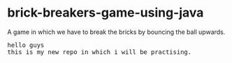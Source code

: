 # brick-breakers-game-using-java
A game in which we have to break the bricks by bouncing the ball upwards.
<pre>hello guys
this is my new repo in which i will be practising.</pre>
